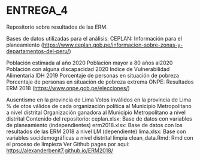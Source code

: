 # ENTREGA_4

Repositorio sobre resultados de las ERM.

Bases de datos utilizadas para el análisis:
CEPLAN: Información para el planeamiento (https://www.ceplan.gob.pe/informacion-sobre-zonas-y-departamentos-del-peru/)

Población estimada al año 2020
Población mayor a 80 años al2020
Población con alguna discapacidad 2020
Indice de Vulnerabilidad Alimentaria
IDH 2019
Porcentaje de personas en situación de pobreza
Porcentaje de personas en situación de pobreza extrema
ONPE: Resultados ERM 2018 (https://www.onpe.gob.pe/elecciones/)

Ausentismo en la provincia de Lima
Votos inválidos en la provincia de Lima
% de otos válidos de cada organización política al Municipio Metropolitano a nivel distrital
Organización ganadora al Municipio Metropolitano a nivel distrital
Contenido del repositorio:
ceplan.xlsx: Base de datos con variables de planeamiento (independientes)
erm2018.xlsx: Base de datos con los resultados de las ERM 2018 a nivel LM (dependiente)
lima.xlsx: Base con variables socidemográficas a nivel distrital limpia
clean_data.Rmd: Rmd con el proceso de limpieza
Ver Github pages por aquí: https://alexanderbenit7.github.io/ERM2018/



